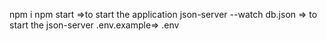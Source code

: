 npm i 
npm start =>to start the application
json-server --watch db.json => to start the json-server
.env.example=> .env
